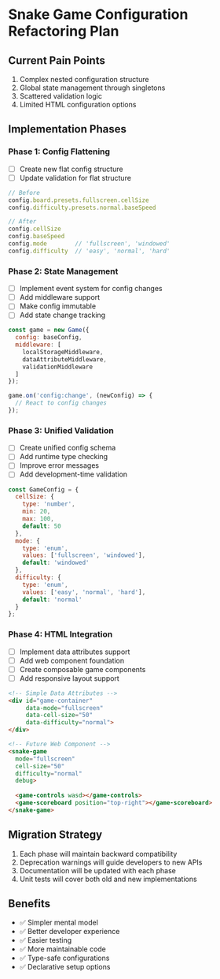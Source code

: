 # Snake Game Configuration Refactoring Plan

## Current Pain Points
1. Complex nested configuration structure
2. Global state management through singletons
3. Scattered validation logic
4. Limited HTML configuration options

## Implementation Phases

### Phase 1: Config Flattening
- [ ] Create new flat config structure
- [ ] Update validation for flat structure

```javascript
// Before
config.board.presets.fullscreen.cellSize
config.difficulty.presets.normal.baseSpeed

// After
config.cellSize
config.baseSpeed
config.mode        // 'fullscreen', 'windowed'
config.difficulty  // 'easy', 'normal', 'hard'
```

### Phase 2: State Management
- [ ] Implement event system for config changes
- [ ] Add middleware support
- [ ] Make config immutable
- [ ] Add state change tracking

```javascript
const game = new Game({
  config: baseConfig,
  middleware: [
    localStorageMiddleware,
    dataAttributeMiddleware,
    validationMiddleware
  ]
});

game.on('config:change', (newConfig) => {
  // React to config changes
});
```

### Phase 3: Unified Validation
- [ ] Create unified config schema
- [ ] Add runtime type checking
- [ ] Improve error messages
- [ ] Add development-time validation

```javascript
const GameConfig = {
  cellSize: {
    type: 'number',
    min: 20,
    max: 100,
    default: 50
  },
  mode: {
    type: 'enum',
    values: ['fullscreen', 'windowed'],
    default: 'windowed'
  },
  difficulty: {
    type: 'enum',
    values: ['easy', 'normal', 'hard'],
    default: 'normal'
  }
};
```

### Phase 4: HTML Integration
- [ ] Implement data attributes support
- [ ] Add web component foundation
- [ ] Create composable game components
- [ ] Add responsive layout support

```html
<!-- Simple Data Attributes -->
<div id="game-container"
     data-mode="fullscreen"
     data-cell-size="50"
     data-difficulty="normal">
</div>

<!-- Future Web Component -->
<snake-game
  mode="fullscreen"
  cell-size="50"
  difficulty="normal"
  debug>
  
  <game-controls wasd></game-controls>
  <game-scoreboard position="top-right"></game-scoreboard>
</snake-game>
```

## Migration Strategy
1. Each phase will maintain backward compatibility
2. Deprecation warnings will guide developers to new APIs
3. Documentation will be updated with each phase
4. Unit tests will cover both old and new implementations

## Benefits
- ✅ Simpler mental model
- ✅ Better developer experience
- ✅ Easier testing
- ✅ More maintainable code
- ✅ Type-safe configurations
- ✅ Declarative setup options

